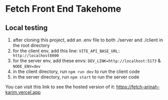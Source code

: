 # Fetch Front End Takehome

## Local testing
1. after cloning this project, add an .env file to both ./server and ./client in the root directory
2. for the client env, add this line: `VITE_API_BASE_URL: http://localhost8000`
3. for the server env, add these envs: `DEV_LINK=http://localhost:5173` & `NODE_ENV=dev`
4. in the client directory, run `npm run dev` to run the client code
5. in the server directory, run `npm start` to run the server code

You can visit this link to see the hosted version of it: https://fetch-arinah-karim.vercel.app